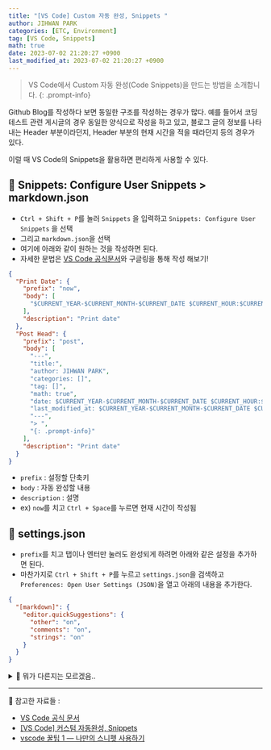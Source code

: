 ```yaml
---
title: "[VS Code] Custom 자동 완성, Snippets "
author: JIHWAN PARK
categories: [ETC, Environment]
tag: [VS Code, Snippets]
math: true
date: 2023-07-02 21:20:27 +0900
last_modified_at: 2023-07-02 21:20:27 +0900
---
```


> VS Code에서 Custom 자동 완성(Code Snippets)을 만드는 방법을 소개합니다.
> {: .prompt-info}

Github Blog를 작성하다 보면 동일한 구조를 작성하는 경우가 많다. 예를 들어서 코딩테스트 관련 게시글의 경우 동일한 양식으로 작성을 하고 있고, 블로그 글의 정보를 나타내는 Header 부분이라던지, Header 부분의 현재 시간을 적을 때라던지 등의 경우가 있다.

이럴 때 VS Code의 Snippets을 활용하면 편리하게 사용할 수 있다.

## 📄 Snippets: Configure User Snippets > markdown.json

- `Ctrl + Shift + P`를 눌러 `Snippets` 을 입력하고 `Snippets: Configure User Snippets` 을 선택
- 그리고 `markdown.json`을 선택
- 여기에 아래와 같이 원하는 것을 작성하면 된다.
- 자세한 문법은 [VS Code 공식문서](https://code.visualstudio.com/docs/editor/userdefinedsnippets)와 구글링을 통해 작성 해보기!

```json
{
  "Print Date": {
    "prefix": "now",
    "body": [
      "$CURRENT_YEAR-$CURRENT_MONTH-$CURRENT_DATE $CURRENT_HOUR:$CURRENT_MINUTE:$CURRENT_SECOND +0900"
    ],
    "description": "Print date"
  },
  "Post Head": {
    "prefix": "post",
    "body": [
      "---",
      "title:",
      "author: JIHWAN PARK",
      "categories: []",
      "tag: []",
      "math: true",
      "date: $CURRENT_YEAR-$CURRENT_MONTH-$CURRENT_DATE $CURRENT_HOUR:$CURRENT_MINUTE:$CURRENT_SECOND +0900",
      "last_modified_at: $CURRENT_YEAR-$CURRENT_MONTH-$CURRENT_DATE $CURRENT_HOUR:$CURRENT_MINUTE:$CURRENT_SECOND +0900",
      "---",
      "> ",
      "{: .prompt-info}"
    ],
    "description": "Print date"
  }
}
```

- `prefix` : 설정할 단축키
- `body` : 자동 완성할 내용
- `description` : 설명
- ex) `now`를 치고 `Ctrl + Space`를 누르면 현재 시간이 작성됨

## 📄 settings.json

- `prefix`를 치고 탭이나 엔터만 눌러도 완성되게 하려면 아래와 같은 설정을 추가하면 된다.
- 마찬가지로 `Ctrl + Shift + P`를 누르고 `settings.json`을 검색하고 `Preferences: Open User Settings (JSON)`을 열고 아래의 내용을 추가한다.

```json
{
  "[markdown]": {
    "editor.quickSuggestions": {
      "other": "on",
      "comments": "on",
      "strings": "on"
    }
  }
}
```

<details>
<summary>🔎 뭐가 다른지는 모르겠음..</summary>
<div markdown="1">

- 참고한 블로그에 보면 이렇게 작성하면 된다고 해서 해보면 되는데, 밑줄이 그어져서 불편..
- 그래서 그냥 자동완성 하면 위에 코드처럼 되길래 위에 처럼 작성해서 쓰고있음.

```json
{
  "[markdown]": {
    "editor.quickSuggestions": true
  }
}
```

</div>
</details>

---

📜 참고한 자료들
: 
- [VS Code 공식 문서](https://code.visualstudio.com/docs/editor/userdefinedsnippets)
- [[VS Code] 커스텀 자동완성, Snippets](https://ansohxxn.github.io/vs/snippets/)
- [vscode 꿀팁 1 — 나만의 스니펫 사용하기](https://junewookang.medium.com/vscode-%EA%BF%80%ED%8C%81-1-%EB%82%98%EB%A7%8C%EC%9D%98-%EC%8A%A4%EB%8B%88%ED%8E%AB-%EC%82%AC%EC%9A%A9%ED%95%98%EA%B8%B0-28b6044a77d3)
